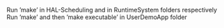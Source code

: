 Run ’make’ in HAL-Scheduling and in RuntimeSystem folders respectively
Run ’make’ and then ’make executable’ in UserDemoApp folder
